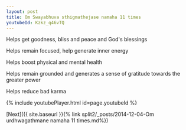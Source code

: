```yaml
---
layout: post
title: Om Swayabhuva sthigmathejase namaha 11 times
youtubeId: Kzkz_q46vTQ
---
```

 
 
Helps get goodness, bliss and peace and God's blessings
 
Helps remain focused, help generate inner energy 
 
Helps boost physical and mental health 
 
Helps remain grounded and generates a sense of gratitude towards the greater power 
 
Helps reduce bad karma
 
 
 
 


{% include youtubePlayer.html id=page.youtubeId %}
 
[Next]({{ site.baseurl }}{% link  split2/_posts/2014-12-04-Om urdhwagathmane namaha 11 times.md%})
 
